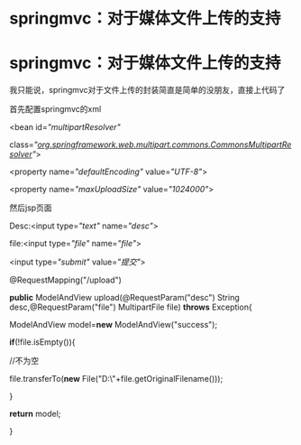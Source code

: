 # springmvc：对于媒体文件上传的支持

# springmvc：对于媒体文件上传的支持

我只能说，springmvc对于文件上传的封装简直是简单的没朋友，直接上代码了

首先配置springmvc的xml

<!-- 配置 MultipartResolver -->

<bean id=*"multipartResolver"*

class=*"[org.springframework.web.multipart.commons.CommonsMultipartResolver](http://org.springframework.web.multipart.commons.commonsmultipartresolver/)"*>

<property name=*"defaultEncoding"* value=*"UTF-8"*></property>

<property name=*"maxUploadSize"* value=*"1024000"*></property>

</bean>

然后jsp页面

<form action=*"upload"* method=*"post"* enctype=*"multipart/form-data"*>

Desc:<input type=*"text"* name=*"desc"*>

file:<input type=*"file"* name=*"file"*>

<input type=*"submit"* value=*"提交"*>

</form>

@RequestMapping("/upload")

**public** ModelAndView upload(@RequestParam("desc") String desc,@RequestParam("file") MultipartFile file) **throws** Exception{

ModelAndView model=**new** ModelAndView("success");

**if**(!file.isEmpty()){

//不为空

file.transferTo(**new** File("D:\\"+file.getOriginalFilename()));

}

**return** model;

}